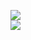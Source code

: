 [![](https://img.shields.io/badge/Made%20With-Github%20Spray-lightgrey.svg?style=for-the-badge&logo=github)](https://github.com/Annihil/github-spray#28068)  
[![](https://i.imgur.com/2DrTn0Z.gif)](https://github.com/Annihil/github-spray)